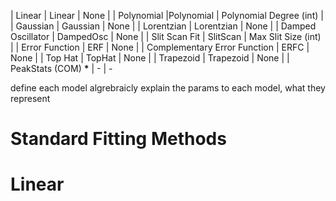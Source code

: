 | Linear | Linear | None |
| Polynomial |Polynomial | Polynomial Degree (int) |
| Gaussian | Gaussian | None |
| Lorentzian | Lorentzian | None |
| Damped Oscillator | DampedOsc | None |
| Slit Scan Fit | SlitScan | Max Slit Size (int) |
| Error Function | ERF | None |
| Complementary Error Function | ERFC | None |
| Top Hat | TopHat | None |
| Trapezoid | Trapezoid | None |
| PeakStats (COM) **\*** | - | -

define each model algrebraicly
explain the params to each model, what they represent

# Standard Fitting Methods

# Linear

